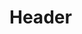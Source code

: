 <!-- TITLE: Project Line - Development Documentation V0.1 -->
<!-- SUBTITLE: A quick summary of Project Line Development Documentation V0.1 -->

# Header